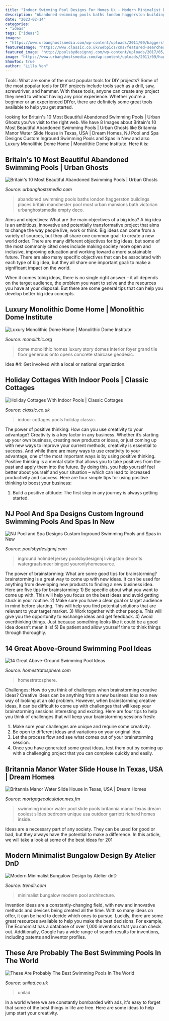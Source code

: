 ```yaml
---
title: "Indoor Swimming Pool Designs For Homes Uk - Modern Minimalist Bungalow Design By Atelier Dnd"
description: "Abandoned swimming pools baths london haggerston buildings places britain manchester pool most urban mansions bath victorian urbanghostsmedia empty deco"
date: "2023-02-14"
categories:
- "ideas"
tags: ["ideas"]
images:
- "https://www.urbanghostsmedia.com/wp-content/uploads/2011/09/haggerston-baths-london.jpg"
featuredImage: "https://www.classic.co.uk/webpics/cms/featured-searches/holiday-cottages-with-indoor-pools.jpg"
featured_image: "http://poolsbydesignnj.com/wp-content/uploads/2017/05/inground-pools-holmdel-pools-by-design-new-jersey-7-960x640.jpg"
image: "https://www.urbanghostsmedia.com/wp-content/uploads/2011/09/haggerston-baths-london.jpg"
ShowToc: true
author: "Lilla Von"
---
```



Tools: What are some of the most popular tools for DIY projects?
Some of the most popular tools for DIY projects include tools such as a drill, saw, screwdriver, and hammer. With these tools, anyone can create any project they need to without having any prior experience. Whether you're a beginner or an experienced DIYer, there are definitely some great tools available to help you get started.

	

		
looking for Britain&#039;s 10 Most Beautiful Abandoned Swimming Pools | Urban Ghosts you've visit to the right web. We have 8 Images about Britain&#039;s 10 Most Beautiful Abandoned Swimming Pools | Urban Ghosts like Britannia Manor Water Slide House in Texas, USA | Dream Homes, NJ Pool and Spa Designs Custom Inground Swimming Pools and Spas in New and also Luxury Monolithic Dome Home | Monolithic Dome Institute. Here it is:
		
    
## Britain&#039;s 10 Most Beautiful Abandoned Swimming Pools | Urban Ghosts

<img loading=lazy src="https://www.urbanghostsmedia.com/wp-content/uploads/2011/09/haggerston-baths-london.jpg" onerror="this.onerror=null;this.src='https://tse2.mm.bing.net/th?id=OIP.BqRE03WZ9mp1nBapB16D9QHaFi&amp;pid=15.1';" alt="Britain&#039;s 10 Most Beautiful Abandoned Swimming Pools | Urban Ghosts">

_Source: urbanghostsmedia.com_

>abandoned swimming pools baths london haggerston buildings places britain manchester pool most urban mansions bath victorian urbanghostsmedia empty deco. 

	

Aims and objectives: What are the main objectives of a big idea?
A big idea is an ambitious, innovative and potentially transformative project that aims to change the way people live, work or think. Big ideas can come from a variety of sources, but they all share one common goal: to create a new world order.
There are many different objectives for big ideas, but some of the most commonly cited ones include making society more open and inclusive, improving education and working toward a more sustainable future. There are also many specific objectives that can be associated with each type of big idea, but they all share one important goal: to make a significant impact on the world.



When it comes tobig ideas, there is no single right answer – it all depends on the target audience, the problem you want to solve and the resources you have at your disposal. But there are some general tips that can help you develop better big idea concepts.

    
## Luxury Monolithic Dome Home | Monolithic Dome Institute

<img loading=lazy src="http://www.monolithic.org/vault/img/2011/05/10/4dc92b50c29e0684730007c6/medium/centennial2.jpg" onerror="this.onerror=null;this.src='https://tse3.mm.bing.net/th?id=OIP.81jRzSvxZCqbG2htfoXEWAHaE8&amp;pid=15.1';" alt="Luxury Monolithic Dome Home | Monolithic Dome Institute">

_Source: monolithic.org_

>dome monolithic homes luxury story domes interior foyer grand tile floor generous onto opens concrete staircase geodesic. 

	

Idea #4: Get involved with a local or national organization.
 

    
## Holiday Cottages With Indoor Pools | Classic Cottages

<img loading=lazy src="https://www.classic.co.uk/webpics/cms/featured-searches/holiday-cottages-with-indoor-pools.jpg" onerror="this.onerror=null;this.src='https://tse4.mm.bing.net/th?id=OIP.XFD38qew_rQJ-a5x1uyBDAHaE3&amp;pid=15.1';" alt="Holiday Cottages With Indoor Pools | Classic Cottages">

_Source: classic.co.uk_

>indoor cottages pools holiday classic. 

	

The power of positive thinking: How can you use creativity to your advantage?
Creativity is a key factor in any business. Whether it’s starting up your own business, creating new products or ideas, or just coming up with new ways to improve your current methods, creativity is essential to success. And while there are many ways to use creativity to your advantage, one of the most important ways is by using positive thinking.
Positive thinking is a mental state that allows you to take positives from the past and apply them into the future. By doing this, you help yourself feel better about yourself and your situation – which can lead to increased productivity and success. Here are four simple tips for using positive thinking to boost your business: 

1) Build a positive attitude: The first step in any journey is always getting started.

    
## NJ Pool And Spa Designs Custom Inground Swimming Pools And Spas In New

<img loading=lazy src="http://poolsbydesignnj.com/wp-content/uploads/2017/05/inground-pools-holmdel-pools-by-design-new-jersey-7-960x640.jpg" onerror="this.onerror=null;this.src='https://tse1.mm.bing.net/th?id=OIP.XbunWHNC4ZckTrIM3MYD6gHaE8&amp;pid=15.1';" alt="NJ Pool and Spa Designs Custom Inground Swimming Pools and Spas in New">

_Source: poolsbydesignnj.com_

>inground holmdel jersey poolsbydesignnj livingston decorits watergraafsmeer binged youronlyhomesource. 

	

The power of brainstorming: What are some good tips for brainstorming?
brainstorming is a great way to come up with new ideas. It can be used for anything from developing new products to finding a new business idea. Here are five tips for brainstorming: 1) Be specific about what you want to come up with. This will help you focus on the best ideas and avoid getting stuck in your routine. 2) Make sure you have a clear goal or target audience in mind before starting. This will help you find potential solutions that are relevant to your target market. 3) Work together with other people. This will give you the opportunity to exchange ideas and get feedback. 4) Avoid overthinking things. Just because something looks like it could be a good idea doesn’t mean it is! 5) Be patient and allow yourself time to think things through thoroughly.

    
## 14 Great Above-Ground Swimming Pool Ideas

<img loading=lazy src="https://s3.amazonaws.com/homestratosphere/wp-content/uploads/2015/12/21143122/3-above-ground-pools.jpg" onerror="this.onerror=null;this.src='https://tse2.mm.bing.net/th?id=OIP.wajVn-7JDQhfk7UH9RcHeAHaE7&amp;pid=15.1';" alt="14 Great Above-Ground Swimming Pool Ideas">

_Source: homestratosphere.com_

>homestratosphere. 

	

Challenges: How do you think of challenges when brainstorming creative ideas?
Creative ideas can be anything from a new business idea to a new way of looking at an old problem. However, when brainstorming creative ideas, it can be difficult to come up with challenges that will keep your brainstorming sessions interesting and exciting. Here are four tips to help you think of challenges that will keep your brainstorming sessions fresh: 
1) Make sure your challenges are unique and require some creativity.
2) Be open to different ideas and variations on your original idea.
3) Let the process flow and see what comes out of your brainstorming session.
4) Once you have generated some great ideas, test them out by coming up with a challenging project that you can complete quickly and easily.

    
## Britannia Manor Water Slide House In Texas, USA | Dream Homes

<img loading=lazy src="https://mortgagecalculator.mes.fm/img/memes/britannia-manor-water-slide-house-in-texas-usa.jpg" onerror="this.onerror=null;this.src='https://tse3.mm.bing.net/th?id=OIP.tTkyi9RSN9kY6Wky6UFm3wEgDY&amp;pid=15.1';" alt="Britannia Manor Water Slide House in Texas, USA | Dream Homes">

_Source: mortgagecalculator.mes.fm_

>swimming indoor water pool slide pools britannia manor texas dream coolest slides bedroom unique usa outdoor garriott richard homes inside. 

	

Ideas are a necessary part of any society. They can be used for good or bad, but they always have the potential to make a difference. In this article, we will take a look at some of the best ideas for 201
    
## Modern Minimalist Bungalow Design By Atelier DnD

<img loading=lazy src="https://cdn.trendir.com/wp-content/uploads/old/house-design/2013/12/27/geometri-architecture-creates-artistic-minimalist-statement-1-pool.jpg" onerror="this.onerror=null;this.src='https://tse3.mm.bing.net/th?id=OIP._LPeHYvYliKRDaK3e1jWWAHaE6&amp;pid=15.1';" alt="Modern Minimalist Bungalow Design by Atelier dnD">

_Source: trendir.com_

>minimalist bungalow modern pool architecture. 

	

Invention ideas are a constantly-changing field, with new and innovative methods and devices being created all the time. With so many ideas on offer, it can be hard to decide which ones to pursue. Luckily, there are some great resources available to help you make the best decisions. For example, The Economist has a database of over 1,000 inventions that you can check out. Additionally, Google has a wide range of search results for inventions, including patents and inventor profiles.

    
## These Are Probably The Best Swimming Pools In The World

<img loading=lazy src="https://www.unilad.co.uk/wp-content/uploads/2015/08/UNILAD-swim-pools-96.jpg" onerror="this.onerror=null;this.src='https://tse1.mm.bing.net/th?id=OIP.RWxVwHFvk7OR6qAZlYeTLwHaE7&amp;pid=15.1';" alt="These Are Probably The Best Swimming Pools In The World">

_Source: unilad.co.uk_

>unilad. 

	

In a world where we are constantly bombarded with ads, it's easy to forget that some of the best things in life are free. Here are some ideas to help jump start your creativity.


